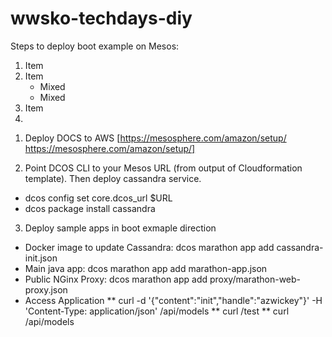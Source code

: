 # wwsko-techdays-diy

Steps to deploy boot example on Mesos:

1. Item
2. Item
   * Mixed
   * Mixed  
3. Item
4. 
1) Deploy DOCS to AWS [https://mesosphere.com/amazon/setup/ https://mesosphere.com/amazon/setup/]

2) Point DCOS CLI to your Mesos URL (from output of Cloudformation template).  Then deploy cassandra service.
  * dcos config set core.dcos_url $URL
  * dcos package install cassandra

3) Deploy sample apps in boot exmaple direction
  * Docker image to update Cassandra: dcos marathon app add cassandra-init.json
  * Main java app: dcos marathon app add marathon-app.json
  * Public NGinx Proxy: dcos marathon app add proxy/marathon-web-proxy.json
  * Access Application
          ** curl -d '{"content":"init","handle":"azwickey"}' -H 'Content-Type: application/json' /api/models
          ** curl /test
          ** curl /api/models
